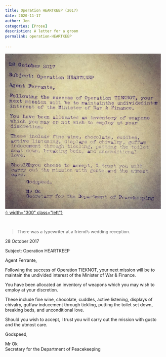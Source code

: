```yaml
---
title: Operation HEARTKEEP (2017)
date: 2020-11-17 
author: Jon
categories: [Prose]
description: A letter for a groom
permalink: operation-HEARTKEEP

---
```



[![Letter, (Sydney, Australia)](/assets/img/letter.jpg){: width="300" class="left"}](https://www.instagram.com/p/Ba-z2CVnPwy/)

<br clear="left"/>

> There was a typewriter at a friend’s wedding reception.

28 October 2017  

Subject: Operation HEARTKEEP  

Agent Ferrante,  

Following the success of Operation TIEKNOT, your next mission will be to maintain the undivided interest of the Minister of War & Finance.

You have been allocated an inventory of weapons which you may wish to employ at your discretion.  

These include fine wine, chocolate, cuddles, active listening, displays of chivalry, guffaw inducement through tickling, putting the toilet set down, breaking beds, and unconditional love.  

Should you wish to accept, I trust you will carry out the mission with gusto and the utmost care.  

Godspeed,  

Mr Ok  
Secretary for the Department of Peacekeeping
